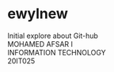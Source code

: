 # ewylnew
Initial explore about Git-hub <br>
MOHAMED AFSAR I <br>
INFORMATION TECHNOLOGY <br>
20IT025

